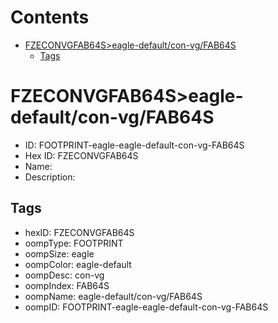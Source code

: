 



Contents
========

* [FZECONVGFAB64S>eagle-default/con-vg/FAB64S](#fzeconvgfab64seagle-defaultcon-vgfab64s)
	* [Tags](#tags)

# FZECONVGFAB64S>eagle-default/con-vg/FAB64S

- ID: FOOTPRINT-eagle-eagle-default-con-vg-FAB64S
- Hex ID: FZECONVGFAB64S
- Name: 
- Description: 

## Tags

- hexID: FZECONVGFAB64S
- oompType: FOOTPRINT
- oompSize: eagle
- oompColor: eagle-default
- oompDesc: con-vg
- oompIndex: FAB64S
- oompName: eagle-default/con-vg/FAB64S
- oompID: FOOTPRINT-eagle-eagle-default-con-vg-FAB64S
